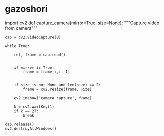 # gazoshori

import cv2
def capture_camera(mirror=True, size=None):
    """Capture video from camera"""
 
    cap = cv2.VideoCapture(0) 

    while True:
      
        ret, frame = cap.read()

       
        if mirror is True:
            frame = frame[:,::-1]

       
        if size is not None and len(size) == 2:
            frame = cv2.resize(frame, size)

        cv2.imshow('camera capture', frame)

        k = cv2.waitKey(1) 
        if k == 27: 
            break

    cap.release()
    cv2.destroyAllWindows()
